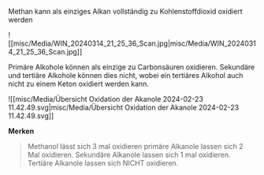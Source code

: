 Methan kann als einziges Alkan vollständig zu Kohlenstoffdioxid oxidiert werden

![[misc/Media/WIN_20240314_21_25_36_Scan.jpg|misc/Media/WIN_20240314_21_25_36_Scan.jpg]]

Primäre Alkohole können als einzige zu Carbonsäuren oxidieren. Sekundäre und tertiäre Alkohole können dies nicht, wobei ein tertiäres Alkohol auch nicht zu einem Keton oxidiert werden kann.

![[misc/Media/Übersicht Oxidation der Akanole 2024-02-23 11.42.49.svg|misc/Media/Übersicht Oxidation der Akanole 2024-02-23 11.42.49.svg]]

**Merken**
> Methanol lässt sich 3 mal oxidieren
> primäre Alkanole lassen sich 2 Mal oxidieren.
> Sekundäre Alkanole lassen sich 1 mal oxidieren.
> Tertiäre  Alkanole lassen sich NICHT oxidieren.